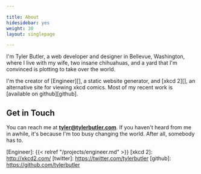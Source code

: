 ```yaml
---

title: About
hidesidebar: yes
weight: 30
layout: singlepage

---
```


I'm Tyler Butler, a web developer and designer in Bellevue, Washington, where I live with my wife, two insane
chihuahuas, and a yard that I'm convinced is plotting to take over the world.

I'm the creator of [Engineer][], a static website generator, and [xkcd 2][], an alternative site for viewing
xkcd comics. Most of my recent work is [available on github][github].

## Get in Touch

You can reach me at **tyler@tylerbutler.com**. If you haven't heard from me
in awhile, it's because I'm too busy changing the world. After all, somebody has to.

[Engineer]: {{< relref "/projects/engineer.md" >}}
[xkcd 2]: http://xkcd2.com/
[twitter]: https://twitter.com/tylerbutler
[github]: https://github.com/tylerbutler
